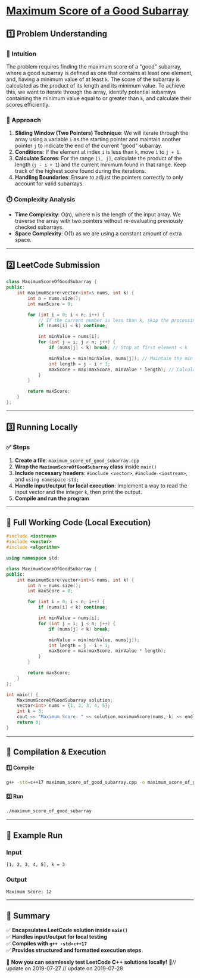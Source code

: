 # **[Maximum Score of a Good Subarray](https://leetcode.com/problems/maximum-score-of-a-good-subarray/description/)**  

## **1️⃣ Problem Understanding**  
### **📌 Intuition**  
The problem requires finding the maximum score of a "good" subarray, where a good subarray is defined as one that contains at least one element, and, having a minimum value of at least `k`. The score of the subarray is calculated as the product of its length and its minimum value. To achieve this, we want to iterate through the array, identify potential subarrays containing the minimum value equal to or greater than `k`, and calculate their scores efficiently.

### **🚀 Approach**  
1. **Sliding Window (Two Pointers) Technique**: We will iterate through the array using a variable `i` as the starting pointer and maintain another pointer `j` to indicate the end of the current "good" subarray.
2. **Conditions**: If the element at index `i` is less than `k`, move `i` to `j + 1`.
3. **Calculate Scores**: For the range `[i, j]`, calculate the product of the length (`j - i + 1`) and the current minimum found in that range. Keep track of the highest score found during the iterations.
4. **Handling Boundaries**: Ensure to adjust the pointers correctly to only account for valid subarrays.

### **⏱️ Complexity Analysis**  
- **Time Complexity**: O(n), where n is the length of the input array. We traverse the array with two pointers without re-evaluating previously checked subarrays.
- **Space Complexity**: O(1) as we are using a constant amount of extra space.

---  

## **2️⃣ LeetCode Submission**  
```cpp
class MaximumScoreOfGoodSubarray {
public:
    int maximumScore(vector<int>& nums, int k) {
        int n = nums.size();
        int maxScore = 0;

        for (int i = 0; i < n; i++) {
            // If the current number is less than k, skip the processing.
            if (nums[i] < k) continue;

            int minValue = nums[i];
            for (int j = i; j < n; j++) {
                if (nums[j] < k) break; // Stop at first element < k

                minValue = min(minValue, nums[j]); // Maintain the min
                int length = j - i + 1;
                maxScore = max(maxScore, minValue * length); // Calculate score
            }
        }

        return maxScore;
    }
};
```  

---  

## **3️⃣ Running Locally**  
### **✅ Steps**  
1. **Create a file**: `maximum_score_of_good_subarray.cpp`  
2. **Wrap the `MaximumScoreOfGoodSubarray` class** inside `main()`  
3. **Include necessary headers**: `#include <vector>`, `#include <iostream>`, and `using namespace std;`  
4. **Handle input/output for local execution**: Implement a way to read the input vector and the integer `k`, then print the output.  
5. **Compile and run the program**  

---  

## **📝 Full Working Code (Local Execution)**  
```cpp
#include <iostream>
#include <vector>
#include <algorithm>

using namespace std;

class MaximumScoreOfGoodSubarray {
public:
    int maximumScore(vector<int>& nums, int k) {
        int n = nums.size();
        int maxScore = 0;

        for (int i = 0; i < n; i++) {
            if (nums[i] < k) continue;

            int minValue = nums[i];
            for (int j = i; j < n; j++) {
                if (nums[j] < k) break;

                minValue = min(minValue, nums[j]);
                int length = j - i + 1;
                maxScore = max(maxScore, minValue * length);
            }
        }

        return maxScore;
    }
};

int main() {
    MaximumScoreOfGoodSubarray solution;
    vector<int> nums = {1, 2, 3, 4, 5};
    int k = 3;
    cout << "Maximum Score: " << solution.maximumScore(nums, k) << endl;
    return 0;
}
```  

---  

## **🔧 Compilation & Execution**  
#### **1️⃣ Compile**  
```bash
g++ -std=c++17 maximum_score_of_good_subarray.cpp -o maximum_score_of_good_subarray
```  

#### **2️⃣ Run**  
```bash
./maximum_score_of_good_subarray
```  

---  

## **🎯 Example Run**  
### **Input**  
```
[1, 2, 3, 4, 5], k = 3
```  
### **Output**  
```
Maximum Score: 12
```  

---  

## **📌 Summary**  
✅ **Encapsulates LeetCode solution inside `main()`**  
✅ **Handles input/output for local testing**  
✅ **Compiles with `g++ -std=c++17`**  
✅ **Provides structured and formatted execution steps**  

🚀 **Now you can seamlessly test LeetCode C++ solutions locally!** 🚀// update on 2019-07-27
// update on 2019-07-28
